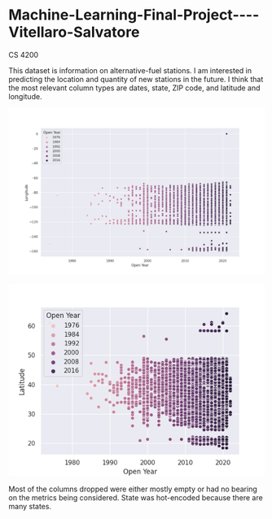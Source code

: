 # Machine-Learning-Final-Project----Vitellaro-Salvatore
CS 4200

This dataset is information on alternative-fuel stations. I am interested in predicting the location and quantity of new stations in the future.
I think that the most relevant column types are dates, state, ZIP code, and latitude and longitude.

!["Count by Year"](./Figure_1.png "Count by Year")


!["Count by Year"](./Figure_2.png "Count by Year")


Most of the columns dropped were either mostly empty or had no bearing on the metrics being considered.
State was hot-encoded because there are many states.

